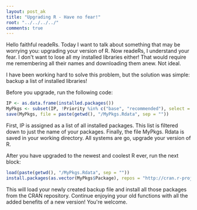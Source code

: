 ```yaml
---
layout: post_ak
title: "Upgrading R - Have no fear!"
root: "../../../../"
comments: true
---
```

Hello faithful readeRs. Today I want to talk about something that may be worrying you: upgrading your version of R. Now readeRs, I understand your fear. I don't want to lose all my installed libraries either! That would require me remembering all their names and downloading them anew. Not ideal.

I have been working hard to solve this problem, but the solution was simple: backup a list of installed libraries!

Before you upgrade, run the following code:


```r
IP <- as.data.frame(installed.packages())
MyPkgs <- subset(IP, !Priority %in% c("base", "recommended"), select = Package)
save(MyPkgs, file = paste(getwd(), "/MyPkgs.Rdata", sep = ""))
```


First, IP is assigned as a list of all installed packages. This list is filtered down to just the name of your packages. Finally, the file MyPkgs. Rdata is saved in your working directory. All systems are go, upgrade your version of R.

After you have upgraded to the newest and coolest R ever, run the next block:


```r
load(paste(getwd(), "/MyPkgs.Rdata", sep = ""))
install.packages(as.vector(MyPkgs$Package), repos = "http://cran.r-project.org")
```
This will load your newly created backup file and install all those packages from the CRAN repository. Continue enjoying your old functions with all the added benefits of a new version! You're welcome.
